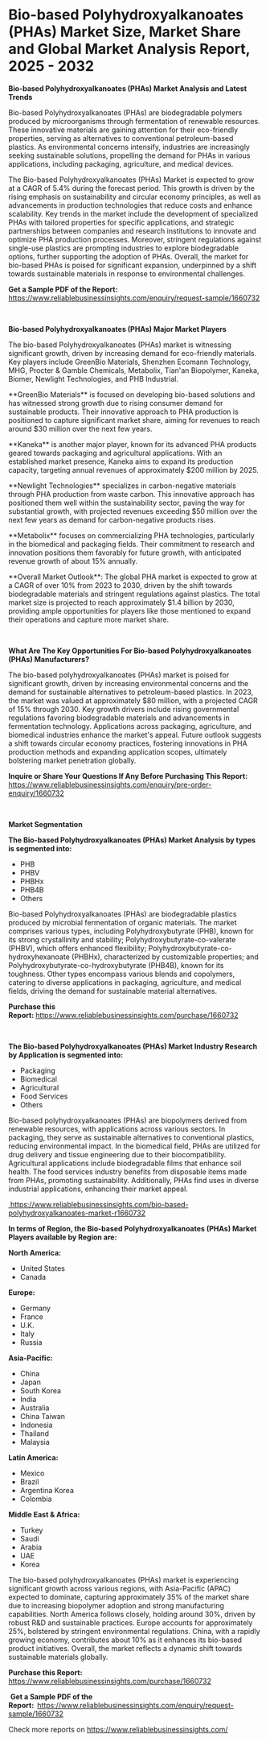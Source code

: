 <p><h1>Bio-based Polyhydroxyalkanoates (PHAs) Market Size, Market Share and Global Market Analysis Report, 2025 - 2032</h1></p><p><strong>Bio-based Polyhydroxyalkanoates (PHAs) Market Analysis and Latest Trends</strong></p>
<p><p>Bio-based Polyhydroxyalkanoates (PHAs) are biodegradable polymers produced by microorganisms through fermentation of renewable resources. These innovative materials are gaining attention for their eco-friendly properties, serving as alternatives to conventional petroleum-based plastics. As environmental concerns intensify, industries are increasingly seeking sustainable solutions, propelling the demand for PHAs in various applications, including packaging, agriculture, and medical devices.</p><p>The Bio-based Polyhydroxyalkanoates (PHAs) Market is expected to grow at a CAGR of 5.4% during the forecast period. This growth is driven by the rising emphasis on sustainability and circular economy principles, as well as advancements in production technologies that reduce costs and enhance scalability. Key trends in the market include the development of specialized PHAs with tailored properties for specific applications, and strategic partnerships between companies and research institutions to innovate and optimize PHA production processes. Moreover, stringent regulations against single-use plastics are prompting industries to explore biodegradable options, further supporting the adoption of PHAs. Overall, the market for bio-based PHAs is poised for significant expansion, underpinned by a shift towards sustainable materials in response to environmental challenges.</p></p>
<p><strong>Get a Sample PDF of the Report:&nbsp;</strong> <a href="https://www.reliablebusinessinsights.com/enquiry/request-sample/1660732?utm_campaign=3113&utm_medium=2&utm_source=Github&utm_content=ia&utm_term=29032025&utm_id=bio-based-polyhydroxyalkanoates-phas">https://www.reliablebusinessinsights.com/enquiry/request-sample/1660732</a></p>
<p>&nbsp;</p>
<p><strong>Bio-based Polyhydroxyalkanoates (PHAs) Major Market Players</strong></p>
<p><p>The bio-based Polyhydroxyalkanoates (PHAs) market is witnessing significant growth, driven by increasing demand for eco-friendly materials. Key players include GreenBio Materials, Shenzhen Ecomann Technology, MHG, Procter & Gamble Chemicals, Metabolix, Tian'an Biopolymer, Kaneka, Biomer, Newlight Technologies, and PHB Industrial.</p><p>**GreenBio Materials** is focused on developing bio-based solutions and has witnessed strong growth due to rising consumer demand for sustainable products. Their innovative approach to PHA production is positioned to capture significant market share, aiming for revenues to reach around $30 million over the next few years.</p><p>**Kaneka** is another major player, known for its advanced PHA products geared towards packaging and agricultural applications. With an established market presence, Kaneka aims to expand its production capacity, targeting annual revenues of approximately $200 million by 2025.</p><p>**Newlight Technologies** specializes in carbon-negative materials through PHA production from waste carbon. This innovative approach has positioned them well within the sustainability sector, paving the way for substantial growth, with projected revenues exceeding $50 million over the next few years as demand for carbon-negative products rises.</p><p>**Metabolix** focuses on commercializing PHA technologies, particularly in the biomedical and packaging fields. Their commitment to research and innovation positions them favorably for future growth, with anticipated revenue growth of about 15% annually.</p><p>**Overall Market Outlook**: The global PHA market is expected to grow at a CAGR of over 10% from 2023 to 2030, driven by the shift towards biodegradable materials and stringent regulations against plastics. The total market size is projected to reach approximately $1.4 billion by 2030, providing ample opportunities for players like those mentioned to expand their operations and capture more market share.</p></p>
<p>&nbsp;</p>
<p><strong>What Are The Key Opportunities For Bio-based Polyhydroxyalkanoates (PHAs) Manufacturers?</strong></p>
<p><p>The bio-based polyhydroxyalkanoates (PHAs) market is poised for significant growth, driven by increasing environmental concerns and the demand for sustainable alternatives to petroleum-based plastics. In 2023, the market was valued at approximately $80 million, with a projected CAGR of 15% through 2030. Key growth drivers include rising governmental regulations favoring biodegradable materials and advancements in fermentation technology. Applications across packaging, agriculture, and biomedical industries enhance the market's appeal. Future outlook suggests a shift towards circular economy practices, fostering innovations in PHA production methods and expanding application scopes, ultimately bolstering market penetration globally.</p></p>
<p><strong>Inquire or Share Your Questions If Any Before Purchasing This Report:</strong> <a href="https://www.reliablebusinessinsights.com/enquiry/pre-order-enquiry/1660732?utm_campaign=3113&utm_medium=2&utm_source=Github&utm_content=ia&utm_term=29032025&utm_id=bio-based-polyhydroxyalkanoates-phas">https://www.reliablebusinessinsights.com/enquiry/pre-order-enquiry/1660732</a></p>
<p>&nbsp;</p>
<p><strong>Market Segmentation</strong></p>
<p><strong>The Bio-based Polyhydroxyalkanoates (PHAs) Market Analysis by types is segmented into:</strong></p>
<p><ul><li>PHB</li><li>PHBV</li><li>PHBHx</li><li>PHB4B</li><li>Others</li></ul></p>
<p><p>Bio-based Polyhydroxyalkanoates (PHAs) are biodegradable plastics produced by microbial fermentation of organic materials. The market comprises various types, including Polyhydroxybutyrate (PHB), known for its strong crystallinity and stability; Polyhydroxybutyrate-co-valerate (PHBV), which offers enhanced flexibility; Polyhydroxybutyrate-co-hydroxyhexanoate (PHBHx), characterized by customizable properties; and Polyhydroxybutyrate-co-hydroxybutyrate (PHB4B), known for its toughness. Other types encompass various blends and copolymers, catering to diverse applications in packaging, agriculture, and medical fields, driving the demand for sustainable material alternatives.</p></p>
<p><strong>Purchase this Report:&nbsp;</strong><a href="https://www.reliablebusinessinsights.com/purchase/1660732?utm_campaign=3113&utm_medium=2&utm_source=Github&utm_content=ia&utm_term=29032025&utm_id=bio-based-polyhydroxyalkanoates-phas">https://www.reliablebusinessinsights.com/purchase/1660732</a></p>
<p>&nbsp;</p>
<p><strong>The Bio-based Polyhydroxyalkanoates (PHAs) Market Industry Research by Application is segmented into:</strong></p>
<p><ul><li>Packaging</li><li>Biomedical</li><li>Agricultural</li><li>Food Services</li><li>Others</li></ul></p>
<p><p>Bio-based polyhydroxyalkanoates (PHAs) are biopolymers derived from renewable resources, with applications across various sectors. In packaging, they serve as sustainable alternatives to conventional plastics, reducing environmental impact. In the biomedical field, PHAs are utilized for drug delivery and tissue engineering due to their biocompatibility. Agricultural applications include biodegradable films that enhance soil health. The food services industry benefits from disposable items made from PHAs, promoting sustainability. Additionally, PHAs find uses in diverse industrial applications, enhancing their market appeal.</p></p>
<p><a href="https://www.reliablebusinessinsights.com/bio-based-polyhydroxyalkanoates-market-r1660732?utm_campaign=3113&utm_medium=2&utm_source=Github&utm_content=ia&utm_term=29032025&utm_id=bio-based-polyhydroxyalkanoates-phas">&nbsp;https://www.reliablebusinessinsights.com/bio-based-polyhydroxyalkanoates-market-r1660732</a></p>
<p><strong>In terms of Region, the Bio-based Polyhydroxyalkanoates (PHAs) Market Players available by Region are:</strong></p>
<p>
    <p> <strong> North America: </strong>
        <ul>
            <li>United States</li>
            <li>Canada</li>
        </ul>
        </p> 
    <p> <strong> Europe: </strong>
        <ul>
            <li>Germany</li>
            <li>France</li>
            <li>U.K.</li>
            <li>Italy</li>
            <li>Russia</li>
        </ul>
        </p> 
    <p> <strong> Asia-Pacific: </strong>
        <ul>
            <li>China</li>
            <li>Japan</li>
            <li>South Korea</li>
            <li>India</li>
            <li>Australia</li>
            <li>China Taiwan</li>
            <li>Indonesia</li>
            <li>Thailand</li>
            <li>Malaysia</li>
        </ul>
        </p> 
    <p> <strong> Latin America: </strong>
        <ul>
            <li>Mexico</li>
            <li>Brazil</li>
            <li>Argentina Korea</li>
            <li>Colombia</li>
        </ul>
        </p> 
    <p> <strong> Middle East & Africa: </strong>
        <ul>
            <li>Turkey</li>
            <li>Saudi</li>
            <li>Arabia</li>
            <li>UAE</li>
            <li>Korea</li>
        </ul>
    </p>
    </p>
<p><p>The bio-based polyhydroxyalkanoates (PHAs) market is experiencing significant growth across various regions, with Asia-Pacific (APAC) expected to dominate, capturing approximately 35% of the market share due to increasing biopolymer adoption and strong manufacturing capabilities. North America follows closely, holding around 30%, driven by robust R&D and sustainable practices. Europe accounts for approximately 25%, bolstered by stringent environmental regulations. China, with a rapidly growing economy, contributes about 10% as it enhances its bio-based product initiatives. Overall, the market reflects a dynamic shift towards sustainable materials globally.</p></p>
<p><strong>Purchase this Report: </strong><a href="https://www.reliablebusinessinsights.com/purchase/1660732?utm_campaign=3113&utm_medium=2&utm_source=Github&utm_content=ia&utm_term=29032025&utm_id=bio-based-polyhydroxyalkanoates-phas">https://www.reliablebusinessinsights.com/purchase/1660732</a></p>
<p>&nbsp;<strong>Get a Sample PDF of the Report:&nbsp;&nbsp;</strong><a href="https://www.reliablebusinessinsights.com/enquiry/request-sample/1660732?utm_campaign=3113&utm_medium=2&utm_source=Github&utm_content=ia&utm_term=29032025&utm_id=bio-based-polyhydroxyalkanoates-phas">https://www.reliablebusinessinsights.com/enquiry/request-sample/1660732</a></p>
<p><strong></strong></p>
<p>Check more reports on <a href="https://www.reliablebusinessinsights.com/?utm_campaign=3113&utm_medium=2&utm_source=Github&utm_content=ia&utm_term=29032025&utm_id=bio-based-polyhydroxyalkanoates-phas">https://www.reliablebusinessinsights.com/</a></p>